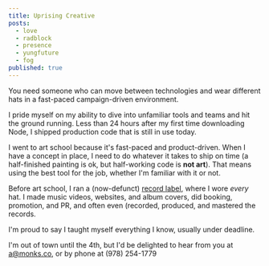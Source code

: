 ```yaml
---
title: Uprising Creative
posts:
  - love
  - radblock
  - presence
  - yungfuture
  - fog
published: true
---
```

You need someone who can move between technologies and wear different hats in a fast-paced campaign-driven environment.

I pride myself on my ability to dive into unfamiliar tools and teams and hit the ground running. Less than 24 hours after my first time downloading Node, I shipped production code that is still in use today.

I went to art school because it's fast-paced and product-driven. When I have a concept in place, I need to do whatever it takes to ship on time (a half-finished painting is ok, but half-working code is **not art**). That means using the best tool for the job, whether I'm familiar with it or not.

Before art school, I ran a (now-defunct) [record label](http://belgianman.com), where I wore _every_ hat. I made music videos, websites, and album covers, did booking, promotion, and PR, and often even (recorded, produced, and mastered the records.

I'm proud to say I taught myself everything I know, usually under deadline.

I'm out of town until the 4th, but I'd be delighted to hear from you at <a href="mailto:a@monks.co">a@monks.co</a>, or by phone at (978) 254-1779
